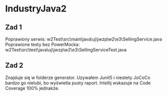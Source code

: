 # IndustryJava2


## Zad 1
Poprawiony serwis: w2Test\src\main\java\uj\jwzp\w2\e3\SellingService.java  
Poprawione testy bez PowerMocka: w2Test\src\test\java\uj\jwzp\w2\e3\SellingServiceTest.java  

## Zad 2
Znajduje się w folderze generator. Uzywałem Junit5 i niestety JoCoCo bardzo go nielubi, bo wyświetla pusty raport.  Intellij wskazuje na Code Coverage 100% jednakże.
